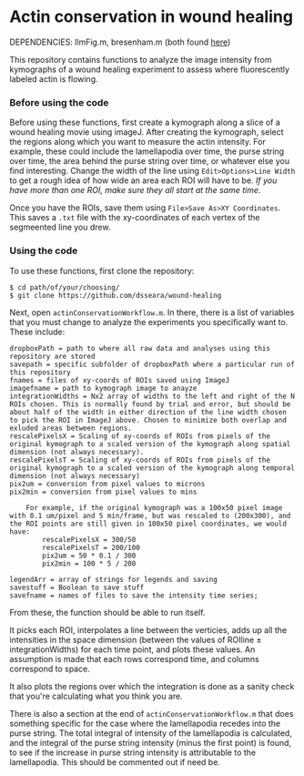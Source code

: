 # Actin conservation in wound healing

DEPENDENCIES:
llmFig.m, bresenham.m (both found [here](https://github.com/dsseara/mtool))

This repository contains functions to analyze the image intensity from kymographs of a wound healing experiment to assess where fluorescently labeled actin is flowing.

### Before using the code
Before using these functions, first create a kymograph along a slice of a wound healing movie using imageJ. After creating the kymograph, select the regions along which you want to measure the actin intensity. For example, these could include the lamellapodia over time, the purse string over time, the area behind the purse string over time, or whatever else you find interesting. Change the width of the line using `Edit>Options>Line Width` to get a rough idea of how wide an area each ROI will have to be. *If you have more than one ROI, make sure they all start at the same time*.

Once you have the ROIs, save them using `File>Save As>XY Coordinates`. This saves a `.txt` file with the xy-coordinates of each vertex of the segmeented line you drew. 

### Using the code
To use these functions, first clone the repository:
```
$ cd path/of/your/choosing/
$ git clone https://github.com/dsseara/wound-healing
```

Next, open `actinConservationWorkflow.m`. In there, there is a list of variables that you must change to analyze the experiments you specifically want to. These include:

```
dropboxPath = path to where all raw data and analyses using this repository are stored
savepath = specific subfolder of dropboxPath where a particular run of this repository 
fnames = files of xy-coords of ROIs saved using ImageJ
imagefname = path to kymograph image to anayze
integrationWidths = Nx2 array of widths to the left and right of the N ROIs chosen. This is normally found by trial and error, but should be about half of the width in either direction of the line width chosen to pick the ROI in ImageJ above. Chosen to minimize both overlap and exluded areas between regions.
rescalePixelsX = Scaling of xy-coords of ROIs from pixels of the original kymograph to a scaled version of the kymograph along spatial dimension (not always necessary).
rescalePixelsT = Scaling of xy-coords of ROIs from pixels of the original kymograph to a scaled version of the kymograph along temporal dimension (not always necessary)
pix2um = conversion from pixel values to microns
pix2min = conversion from pixel values to mins

	For example, if the original kymograph was a 100x50 pixel image with 0.1 um/pixel and 5 min/frame, but was rescaled to (200x300), and the ROI points are still given in 100x50 pixel coordinates, we would have:
		rescalePixelsX = 300/50
		rescalePixelsT = 200/100
		pix2um = 50 * 0.1 / 300
		pix2min = 100 * 5 / 200

legendArr = array of strings for legends and saving
savestuff = Boolean to save stuff
savefname = names of files to save the intensity time series;
```

From these, the function should be able to run itself. 

It picks each ROI, interpolates a line between the verticies, adds up all the intensities in the space dimension (between the values of ROIline ± integrationWidths) for each time point, and plots these values. An assumption is made that each rows correspond time, and columns correspond to space.

It also plots the regions over which the integration is done as a sanity check that you're calculating what you think you are.

There is also a section at the end of `actinConservationWorkflow.m` that does something specific for the case where the lamellapodia recedes into the purse string. The total integral of intensity of the lamellapodia is calculated, and the integral of the purse string intensity (minus the first point) is found, to see if the increase in purse string intensity is attributable to the lamellapodia. This should be commented out if need be.